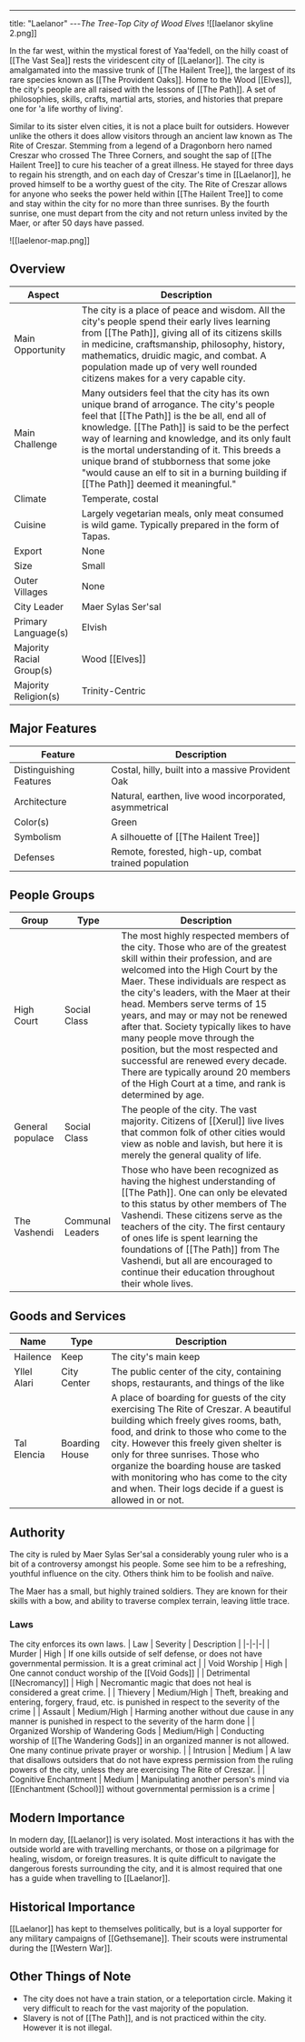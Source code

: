 ---
title: "Laelanor"
---*The Tree-Top City of Wood Elves*
![[laelanor skyline 2.png]]

In the far west, within the mystical forest of Yaa'fedell, on  the hilly coast of [[The Vast Sea]] rests the viridescent city of [[Laelanor]]. The city is amalgamated into the massive trunk of [[The Hailent Tree]], the largest of its rare species known as [[The Provident Oaks]]. Home to the Wood [[Elves]], the city's people are all raised with the lessons of [[The Path]]. A set of philosophies, skills, crafts, martial arts, stories, and histories that prepare one for 'a life worthy of living'.

Similar to its sister elven cities, it is not a place built for outsiders. However unlike the others it does allow visitors through an ancient law known as The Rite of Creszar. Stemming from a legend of a Dragonborn hero named Creszar who crossed The Three Corners, and sought the sap of [[The Hailent Tree]] to cure his teacher of a great illness. He stayed for three days to regain his strength, and on each day of Creszar's time in [[Laelanor]], he proved himself to be a worthy guest of the city. The Rite of Creszar allows for anyone who seeks the power held within [[The Hailent Tree]] to come and stay within the city for no more than three sunrises. By the fourth sunrise, one must depart from the city and not return unless invited by the Maer, or after 50 days have passed.

![[laelenor-map.png]]

## Overview
| Aspect | Description |
|-|-|
| Main Opportunity | The city is a place of peace and wisdom. All the city's people spend their early lives learning from [[The Path]], giving all of its citizens skills in medicine, craftsmanship, philosophy, history, mathematics, druidic magic, and combat. A population made up of very well rounded citizens makes for a very capable city. |
| Main Challenge | Many outsiders feel that the city has its own unique brand of arrogance. The city's people feel that [[The Path]] is the be all, end all of knowledge. [[The Path]] is said to be the perfect way of learning and knowledge, and its only fault is the mortal understanding of it. This breeds a unique brand of stubborness that some joke "would cause an elf to sit in a burning building if [[The Path]] deemed it meaningful." |
| Climate | Temperate, costal |
| Cuisine | Largely vegetarian meals, only meat consumed is wild game. Typically prepared in the form of Tapas. |
| Export | None |
| Size | Small |
| Outer Villages| None |
| City Leader | Maer Sylas Ser'sal |
| Primary Language(s) | Elvish |
| Majority Racial Group(s) | Wood [[Elves]] |
| Majority Religion(s) | Trinity-Centric |

## Major Features
| Feature | Description |
|-|-|
| Distinguishing Features | Costal, hilly, built into a massive Provident Oak |
| Architecture | Natural, earthen, live wood incorporated, asymmetrical  |
| Color(s) | Green |
| Symbolism | A silhouette of [[The Hailent Tree]] |
| Defenses | Remote, forested, high-up, combat trained population |

## People Groups
| Group            | Type             | Description                                                                                                                                                                                                                                                                                                                                                                                                                                                                                                                                                         |
| ---------------- | ---------------- | ------------------------------------------------------------------------------------------------------------------------------------------------------------------------------------------------------------------------------------------------------------------------------------------------------------------------------------------------------------------------------------------------------------------------------------------------------------------------------------------------------------------------------------------------------------------- |
| High Court       | Social Class     | The most highly respected members of the city. Those who are of the greatest skill within their profession, and are welcomed into the High Court by the Maer. These individuals are respect as the city's leaders, with the Maer at their head. Members serve terms of 15 years, and may or may not be renewed after that. Society typically likes to have many people move through the position, but the most respected and successful are renewed every decade. There are typically around 20 members of the High Court at a time, and rank is determined by age. |
| General populace | Social Class     | The people of the city. The vast majority. Citizens of [[Xerul]] live lives that common folk of other cities would view as noble and lavish, but here it is merely the general quality of life.                                                                                                                                                                                                                                                                                                                                                                     |
| The Vashendi     | Communal Leaders | Those who have been recognized as having the highest understanding of [[The Path]]. One can only be elevated to this status by other members of The Vashendi. These citizens serve as the teachers of the city. The first centaury of ones life is spent learning the foundations of [[The Path]] from The Vashendi, but all are encouraged to continue their education throughout their whole lives.                                                                                                                                                                                                                                                                                                                                                                                                                                                                                                                                                                    |


## Goods and Services
| Name        | Type           | Description                                                                          |
| ----------- | -------------- | ------------------------------------------------------------------------------------ |
| Hailence    | Keep           | The city's main keep                                                                 |
| Yllel Alari | City Center    | The public center of the city, containing shops, restaurants, and things of the like |
| Tal Elencia | Boarding House | A place of boarding for guests of the city exercising The Rite of Creszar. A beautiful building which freely gives rooms, bath, food, and drink to those who come to the city. However this freely given shelter is only for three sunrises. Those who organize the boarding house are tasked with monitoring who has come to the city and when. Their logs decide if a guest is allowed in or not.                                                                                    |

## Authority
The city is ruled by Maer Sylas Ser'sal a considerably young ruler who is a bit of a controversy amongst his people. Some see him to be a refreshing, youthful influence on the city. Others think him to be foolish and naïve.

The Maer has a small, but highly trained soldiers. They are known for their skills with a bow, and ability to traverse complex terrain, leaving little trace.

### Laws
The city enforces its own laws.
| Law | Severity | Description |
|-|-|-|
| Murder                              | High        | If one kills outside of self defense, or does not have governmental permission. It is a great criminal act                       |
| Void Worship                        | High        | One cannot conduct worship of the [[Void Gods]]                                                                                  |
| Detrimental [[Necromancy]]          | High        | Necromantic magic that does not heal is considered a great crime.                                                                |
| Thievery                            | Medium/High | Theft, breaking and entering, forgery, fraud, etc. is punished in respect to the severity of the crime                           |
| Assault                             | Medium/High | Harming another without due cause in any manner is punished in respect to the severity of the harm done                          |
| Organized Worship of Wandering Gods | Medium/High | Conducting worship of [[The Wandering Gods]] in an organized manner is not allowed. One many continue private prayer or worship. |
| Intrusion                          | Medium      | A law that disallows outsiders that do not have express permission from the ruling powers of the city, unless they are exercising The Rite of Creszar.                                                                                         | 
| Cognitive Enchantment               | Medium      | Manipulating another person's mind via [[Enchantment (School)]] without governmental permission is a crime                       |

## Modern Importance
In modern day, [[Laelanor]] is very isolated. Most interactions it has with the outside world are with travelling merchants, or those on a pilgrimage for healing, wisdom, or foreign treasures. It is quite difficult to navigate the dangerous forests surrounding the city, and it is almost required that one has a guide when travelling to [[Laelanor]].

## Historical Importance
[[Laelanor]] has kept to themselves politically, but is a loyal supporter for any military campaigns of [[Gethsemane]]. Their scouts were instrumental during the [[Western War]].

## Other Things of Note
- The city does not have a train station, or a teleportation circle. Making it very difficult to reach for the vast majority of the population.
- Slavery is not of [[The Path]], and is not practiced within the city. However it is not illegal.
